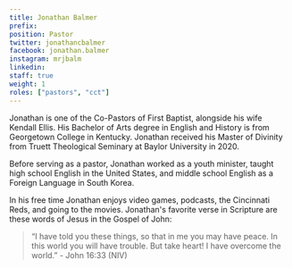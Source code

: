 ```yaml
---
title: Jonathan Balmer
prefix:
position: Pastor
twitter: jonathancbalmer
facebook: jonathan.balmer
instagram: mrjbalm
linkedin:
staff: true
weight: 1
roles: ["pastors", "cct"]
---
```


Jonathan is one of the Co-Pastors of First Baptist, alongside his wife Kendall Ellis. His Bachelor of Arts degree in English and History is from Georgetown College in Kentucky. Jonathan received his Master of Divinity from Truett Theological Seminary at Baylor University in 2020.

Before serving as a pastor, Jonathan worked as a youth minister, taught high school English in the United States, and middle school English as a Foreign Language in South Korea.

In his free time Jonathan enjoys video games, podcasts, the Cincinnati Reds, and going to the movies.
Jonathan's favorite verse in Scripture are these words of Jesus in the Gospel of John:
> “I have told you these things, so that in me you may have peace. In this world you will have trouble. But take heart! I have overcome the world.” - John 16:33 (NIV)
